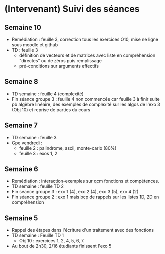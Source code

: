 # (Intervenant) Suivi des séances

## Semaine 10

- Remédiation : feuille 3, correction tous les exercices O10, mise ne ligne sous moodle et github
- TD : feuille 3
    - définition de vecteurs et de matrices avec liste en compréhension "directes" ou de zéros puis remplissage
    - pré-conditions sur arguments effectifs

## Semaine 8

- TD semaine : feuille 4 (complexité)
- Fin séance groupe 3 : feuille 4 non commencée car feuille 3 à finir suite pb algèbre linéaire, des exemples de complexité sur les algos de l'exo 3 (Obj 10) et reprise de parties du cours


## Semaine 7

- TD semaine : feuille 3
- Gpe vendredi : 
    - feuille 2 : palindrome, ascii, monte-carlo (80%)
    - feuille 3 : exos 1, 2  

## Semaine 6

- Remédiation : interaction-exemples sur qcm fonctions et compétences.
- TD semaine : feuille TD 2
- Fin séance groupe 3 : exo 1 (4), exo 2 (4), exo 3 (5), exo 4 (2)
- Fin séance groupe 2 : exo 1 mais bcp de rappels sur les listes 1D, 2D en compréhension

## Semaine 5

- Rappel des étapes dans l'écriture d'un traitement avec des fonctions
- TD semaine : Feuille TD 1
    - Obj.10 : exercices  1, 2, 4, 5, 6, 7.   
- Au bout de 2h30, 2/16 étudiants finissent l'exo 5    